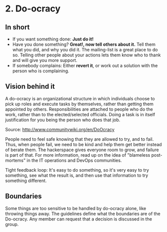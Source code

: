 # 2. Do-ocracy

## In short

* If you want something done: **Just do it!**
* Have you done something? **Great!, now tell others about it.** Tell them what you did, and why you did it. The mailing-list is a great place to do so. Telling other people about your actions lets them know who to thank and will give you more support.
* If somebody complains: Either **revert it**, or work out a solution with the person who is complaining.

## Vision behind it

A do-ocracy is an organizational structure in which individuals choose to pick up roles and execute tasks by themselves, rather than getting them appointed by others.
Responsibilities are attached to people who do the work, rather than to the elected/selected officials.
Doing a task is in itself justification for you being the person who does that job.

Source: http://www.communitywiki.org/en/DoOcracy



People need to feel safe knowing that they are allowed to try, and to fail. Thus, when people fail, we need to be kind and help them get better instead of berate them. The hackerspace gives everyone room to grow, and failure is part of that. For more information, read up on the idea of "blameless post-mortems" in the IT operations and DevOps communities.


Tight feedback loop: It's easy to do something, so it's very easy to try something, see what the result is, and then use that information to try something different.


## Boundaries

Some things are too sensitive to be handled by do-ocracy alone, like throwing things away. The guidelines define what the boundaries are of the Do-ocracy. Any member can request that a decision is discussed in the group.
